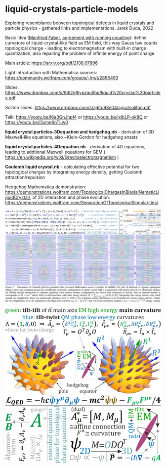 # liquid-crystals-particle-models
Exploring resemblance between topological defects in liquid crystals and particle physics - gathered links and implementations. 
Jarek Duda, 2022

Basic idea ([Manfried Faber](https://www.mdpi.com/2218-1997/8/2/73/htm), [agreement with running coupling](https://arxiv.org/pdf/2210.13374)): define curvature of liquid-crystal-like field as EM field, this way Gauss law counts topological charge - leading to electromagnetism with built-in charge quantization, also repairing the problem of infinite energy of point charge.

Main article: https://arxiv.org/pdf/2108.07896

Light introduction with Mathematica sources: https://community.wolfram.com/groups/-/m/t/2856493

Slides: https://www.dropbox.com/s/9dl2g9lypzqu5hp/liquid%20crystal%20particles.pdf

Soliton slides: https://www.dropbox.com/s/aj6tu93n04rcgra/soliton.pdf

Talk: https://youtu.be/I6e3GnJhpf4 or https://youtu.be/jxIbLP-ok8Q or https://youtu.be/i5xme6nTLw0

**liquid crystal particles-3Dequation and hedgehog.nb** - derivation of 3D Maxwell-like equations, also ~Klein-Gordon for hedgehog ansatz

**liquid crystal particles-4Dequation.nb** - derivation of 4D equations, leading to addtional Maxwell equations for GEM ( https://en.wikipedia.org/wiki/Gravitoelectromagnetism ) 

**Coulomb liquid crystal.nb** - calculating effective potential for two topological charges by integrating energy density, getting Coulomb attraction/repulsion

Hedgehog Mathematica demonstration: https://demonstrations.wolfram.com/TopologicalChargesInBiaxialNematicLiquidCrystal/, of 2D interaction and phase evolution: https://demonstrations.wolfram.com/SeparationOfTopologicalSingularities/

![alt text](https://github.com/JarekDuda/liquid-crystals-particle-models/blob/main/CoulombCaption.png?raw=true)

![alt text](https://github.com/JarekDuda/liquid-crystals-particle-models/blob/main/diagram.jpg?raw=true)
